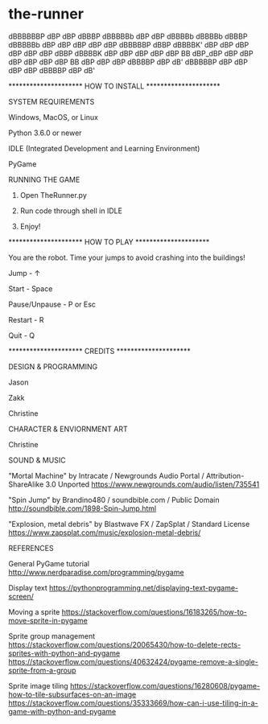# the-runner






  dBBBBBBP dBP dBP dBBBP     dBBBBBb    dBP dBP dBBBBb  dBBBBb  dBBBP dBBBBBb
                                 dBP               dBP     dBP            dBP
   dBP   dBBBBBP dBBP        dBBBBK'  dBP dBP dBP dBP dBP dBP dBBP    dBBBBK 
  dBP   dBP dBP dBP         dBP  BB  dBP_dBP dBP dBP dBP dBP dBP     dBP  BB 
 dBP   dBP dBP dBBBBP      dBP  dB' dBBBBBP dBP dBP dBP dBP dBBBBP  dBP  dB' 
                                                                             

                                                                           



********************* HOW TO INSTALL *********************

SYSTEM REQUIREMENTS

Windows, MacOS, or Linux

Python 3.6.0 or newer

IDLE (Integrated Development and Learning Environment)

PyGame

RUNNING THE GAME

1. Open TheRunner.py

2. Run code through shell in IDLE

3. Enjoy!


********************* HOW TO PLAY *********************

You are the robot. Time your jumps to avoid crashing into the buildings!

Jump - ↑

Start - Space

Pause/Unpause - P or Esc

Restart - R

Quit - Q

********************* CREDITS *********************

DESIGN & PROGRAMMING

Jason

Zakk

Christine


CHARACTER & ENVIORNMENT ART

Christine


SOUND & MUSIC

"Mortal Machine" by Intracate / Newgrounds Audio Portal / Attribution-ShareAlike 3.0 Unported
https://www.newgrounds.com/audio/listen/735541

"Spin Jump" by Brandino480 / soundbible.com / Public Domain
http://soundbible.com/1898-Spin-Jump.html

"Explosion, metal debris" by Blastwave FX / ZapSplat / Standard License
https://www.zapsplat.com/music/explosion-metal-debris/



REFERENCES

General PyGame tutorial
http://www.nerdparadise.com/programming/pygame

Display text
https://pythonprogramming.net/displaying-text-pygame-screen/

Moving a sprite
https://stackoverflow.com/questions/16183265/how-to-move-sprite-in-pygame

Sprite group management
https://stackoverflow.com/questions/20065430/how-to-delete-rects-sprites-with-python-and-pygame
https://stackoverflow.com/questions/40632424/pygame-remove-a-single-sprite-from-a-group

Sprite image tiling
https://stackoverflow.com/questions/16280608/pygame-how-to-tile-subsurfaces-on-an-image
https://stackoverflow.com/questions/35333669/how-can-i-use-tiling-in-a-game-with-python-and-pygame
